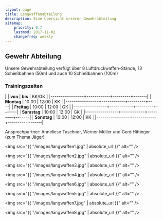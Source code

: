 ```yaml
---
layout: page
title: Langwaffenabteilung
description: Eine Übersicht unserer Gewehrabteilung
sitemap:
    priority: 0.7
    lastmod: 2017-11-02
    changefreq: weekly
---
```


## Gewehr Abteilung

Unsere Gewehrabteilung verfügt über 8 Luftdruckwaffen-Stände, 13 Schießbahnen (50m) und auch 10 Schießbahnen (100m)

### Trainingszeiten

|                 |   **von**  | **bis** | KK/GK |
|-----------------+------------+---------+-------|
| **Montag**      |    10:00   |  12:00  | KK    |
|-----------------+------------+---------+-------|
| **Freitag**     |    10:00   |  12:00  | GK    |
|-----------------+------------+---------+-------|
| **Samstag**     |    10:00   |  12:00  | GK    |
|-----------------+------------+---------+-------|
| **Sonntag**     |    10:00   |  12:00  | KK    |
|-----------------+------------+---------+-------|

Ansprechpartner: Anneliese Taschner, Werner Müller und Gerd Hittinger (zum Thema Jäger)

<span class="image fit"><img src="{{ "/images/langwaffen1.jpg" | absolute_url }}" alt="" /></span>

<span class="image fit"><img src="{{ "/images/langwaffen2.jpg" | absolute_url }}" alt="" /></span>

<span class="image fit"><img src="{{ "/images/langwaffen3.jpg" | absolute_url }}" alt="" /></span>

<span class="image left"><img src="{{ "/images/langwaffen4.jpg" | absolute_url }}" alt="" /></span>

<span class="image right"><img src="{{ "/images/langwaffen6.jpg" | absolute_url }}" alt="" /></span>

<span class="image fit"><img src="{{ "/images/langwaffen5.jpg" | absolute_url }}" alt="" /></span>

<span class="image fit"><img src="{{ "/images/langwaffen7.jpg" | absolute_url }}" alt="" /></span>

<span class="image fit"><img src="{{ "/images/langwaffen8.jpg" | absolute_url }}" alt="" /></span>

